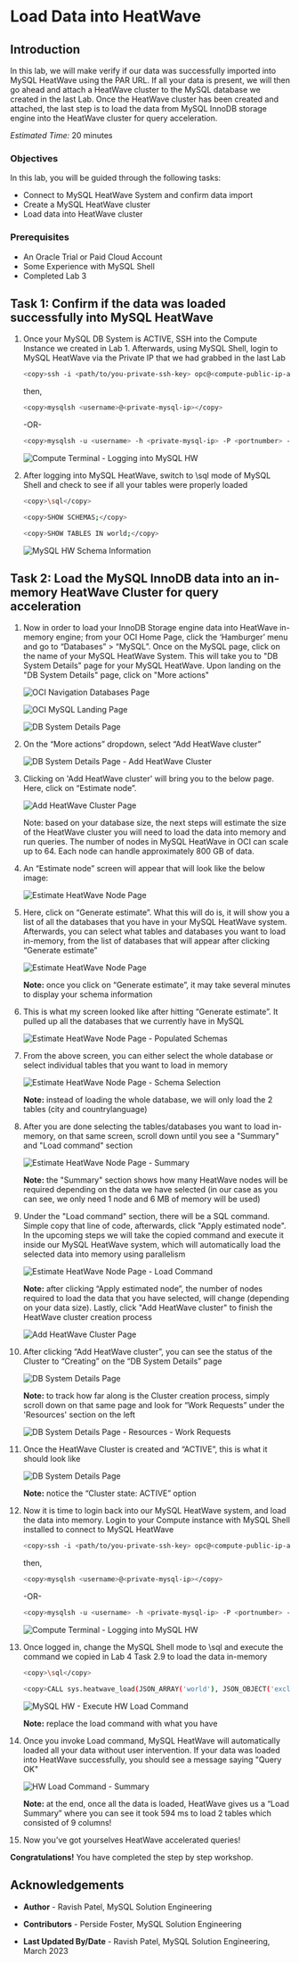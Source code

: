 # Load Data into HeatWave

## Introduction

In this lab, we will make verify if our data was successfully imported into MySQL HeatWave using the PAR URL. If all your data is present, we will then go ahead and attach a HeatWave cluster to the MySQL database we created in the last Lab. Once the HeatWave cluster has been created and attached, the last step is to load the data from MySQL InnoDB storage engine into the HeatWave cluster for query acceleration.

_Estimated Time:_ 20 minutes

### Objectives

In this lab, you will be guided through the following tasks:

- Connect to MySQL HeatWave System and confirm data import
- Create a MySQL HeatWave cluster
- Load data into HeatWave cluster

### Prerequisites

- An Oracle Trial or Paid Cloud Account
- Some Experience with MySQL Shell
- Completed Lab 3

## Task 1: Confirm if the data was loaded successfully into MySQL HeatWave

1. Once your MySQL DB System is ACTIVE, SSH into the Compute Instance we created in Lab 1. Afterwards, using MySQL Shell, login to MySQL HeatWave via the Private IP that we had grabbed in the last Lab

    ```bash
    <copy>ssh -i <path/to/you-private-ssh-key> opc@<compute-public-ip-address></copy>
    ```

    then,

    ```bash
    <copy>mysqlsh <username>@<private-mysql-ip></copy>
    ```

    -OR-

    ```bash
    <copy>mysqlsh -u <username> -h <private-mysql-ip> -P <portnumber> -p</copy>
    ```

    ![Compute Terminal - Logging into MySQL HW](./images/login-heatwave02.png "login-to-heatwave")

2. After logging into MySQL HeatWave, switch to \sql mode of MySQL Shell and check to see if all your tables were properly loaded

    ```bash
    <copy>\sql</copy>
    ```
    ```bash
    <copy>SHOW SCHEMAS;</copy>
    ```
    ```bash
    <copy>SHOW TABLES IN world;</copy>
    ```

    ![MySQL HW Schema Information](./images/confirm-dump3.png "confirm-dump")

## Task 2: Load the MySQL InnoDB data into an in-memory HeatWave Cluster for query acceleration

1. Now in order to load your InnoDB Storage engine data into HeatWave in-memory engine; from your OCI Home Page, click the ‘Hamburger’ menu and go to “Databases” > “MySQL”. Once on the MySQL page, click on the name of your MySQL HeatWave System. This will take you to "DB System Details" page for your MySQL HeatWave. Upon landing on the "DB System Details" page, click on "More actions"

    ![OCI Navigation Databases Page](./images/oci-mysql.png "oci-mysql-nav")

    ![OCI MySQL Landing Page](./images/click-mysql-name.png "oci-mysql-page")

    ![DB System Details Page](./images/hw-more-actions.png "add-hw-cluster")

2. On the “More actions” dropdown, select “Add HeatWave cluster”

    ![DB System Details Page - Add HeatWave Cluster](./images/add-hw-cl03.png "add-hw-cluster2")

3. Clicking on 'Add HeatWave cluster' will bring you to the below page. Here, click on “Estimate node”.

    ![Add HeatWave Cluster Page](./images/estimate-hw-node1.png "estimate-hw-nodes")

    Note: based on your database size, the next steps will estimate the size of the HeatWave cluster you will need to load the data into memory and run queries. The number of nodes in MySQL HeatWave in OCI can scale up to 64. Each node can handle approximately 800 GB of data.

4. An “Estimate node” screen will appear that will look like the below image:

    ![Estimate HeatWave Node Page](./images/estimate-hw-node02.png "estimate-hw-nodes2")

5. Here, click on “Generate estimate”. What this will do is, it will show you a list of all the databases that you have in your MySQL HeatWave system. Afterwards, you can select what tables and databases you want to load in-memory, from the list of databases that will appear after clicking “Generate estimate”

    ![Estimate HeatWave Node Page](./images/estimate-hw-node03.png "estimate-hw-nodes3")

    **Note:** once you click on “Generate estimate”, it may take several minutes to display your schema information

6. This is what my screen looked like after hitting “Generate estimate”. It pulled up all the databases that we currently have in MySQL

    ![Estimate HeatWave Node Page - Populated Schemas](./images/estimate-hw-node04.png "estimate-hw-nodes4")

7. From the above screen, you can either select the whole database or select individual tables that you want to load in memory

    ![Estimate HeatWave Node Page - Schema Selection](./images/estimate-hw-node05.png "estimate-hw-nodes5")

    **Note:** instead of loading the whole database, we will only load the 2 tables (city and countrylanguage)

8. After you are done selecting the tables/databases you want to load in-memory, on that same screen, scroll down until you see a "Summary" and "Load command" section

    ![Estimate HeatWave Node Page - Summary](./images/estimate-hw-node06.png "estimate-hw-nodes6")

    **Note:** the "Summary" section shows how many HeatWave nodes will be required depending on the data we have selected (in our case as you can see, we only need 1 node and 6 MB of memory will be used)

9. Under the "Load command" section, there will be a SQL command. Simple copy that line of code, afterwards, click "Apply estimated node". In the upcoming steps we will take the copied command and execute it inside our MySQL HeatWave system, which will automatically load the selected data into memory using parallelism

    ![Estimate HeatWave Node Page - Load Command](./images/estimate-hw-node07.png "estimate-hw-nodes7")

    **Note:** after clicking “Apply estimated node”, the number of nodes required to load the data that you have selected, will change (depending on your data size). Lastly, click "Add HeatWave cluster" to finish the HeatWave cluster creation process

    ![Add HeatWave Cluster Page](./images/add-hw-cl1.png "add-hw-cluster")

10. After clicking “Add HeatWave cluster”, you can see the status of the Cluster to “Creating” on the “DB System Details” page

    ![DB System Details Page](./images/cluster-creating1.png "cluster-creating")

    **Note:** to track how far along is the Cluster creation process, simply scroll down on that same page and look for “Work Requests” under the 'Resources' section on the left

    ![DB System Details Page - Resources - Work Requests](./images/cluster-creating02.png "cluster-creating2")

11. Once the HeatWave Cluster is created and “ACTIVE”, this is what it should look like

    ![DB System Details Page](./images/cluster-active1.png "cluster-active")

    **Note:** notice the “Cluster state: ACTIVE” option

12. Now it is time to login back into our MySQL HeatWave system, and load the data into memory. Login to your Compute instance with MySQL Shell installed to connect to MySQL HeatWave

    ```bash
    <copy>ssh -i <path/to/you-private-ssh-key> opc@<compute-public-ip-address></copy>
    ```

    then,

    ```bash
    <copy>mysqlsh <username>@<private-mysql-ip></copy>
    ```

    -OR-

    ```bash
    <copy>mysqlsh -u <username> -h <private-mysql-ip> -P <portnumber> -p</copy>
    ```

    ![Compute Terminal - Logging into MySQL HW](./images/login-heatwave02.png "login-to-heatwave")

13. Once logged in, change the MySQL Shell mode to \sql and execute the command we copied in Lab 4 Task 2.9 to load the data in-memory

    ```bash
    <copy>\sql</copy>
    ```
    ```bash
    <copy>CALL sys.heatwave_load(JSON_ARRAY('world'), JSON_OBJECT('exclude_list', JSON_ARRAY('world.country')));</copy>
    ```

    ![MySQL HW - Execute HW Load Command](./images/load-hw-data1.png "load-hw-data")

    **Note:** replace the load command with what you have

14. Once you invoke Load command, MySQL HeatWave will automatically loaded all your data without user intervention. If your data was loaded into HeatWave successfully, you should see a message saying "Query OK"

    ![HW Load Command - Summary](./images/hw-load1.png "hw-load")

    **Note:** at the end, once all the data is loaded, HeatWave gives us a “Load Summary” where you can see it took 594 ms to load 2 tables which consisted of 9 columns!

15. Now you’ve got yourselves HeatWave accelerated queries!

**Congratulations!** You have completed the step by step workshop.

## Acknowledgements

- **Author** - Ravish Patel, MySQL Solution Engineering

- **Contributors** - Perside Foster, MySQL Solution Engineering

- **Last Updated By/Date** - Ravish Patel, MySQL Solution Engineering, March 2023
